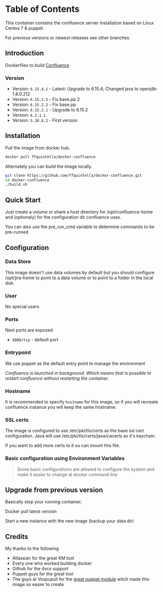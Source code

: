 # Table of Contents

This container contains the confluence server installation based on Linux Centos 7 & puppet.


For previous versions or newest releases see other branches.

## Introduction


Dockerfiles to build [Confluence](https://www.atlassian.com/software/confluence)


### Version
* Version: `6.15.4.1` - Latest: Upgrade to 6.15.4; Changed java to openjdk-1.8.0.212 
* Version: `6.15.2.5` - Fix base.pp 2
* Version: `6.15.2.2` - Fix base.pp
* Version: `6.15.2.1` - Upgrade to 6.15.2
* Version: `6.2.1.1`
* Version: `5.10.8.2` - First version


## Installation

Pull the image from docker hub.

```bash
docker pull ffquintella/docker-confluence
```

Alternately you can build the image locally.

```bash
git clone https://github.com/ffquintella/docker-confluence.git
cd docker-confluence
./build.sh
```

## Quick Start

Just create a volume or share a host directory for /opt/confluence-home and (optionaly) for the configuration dir
confluence uses.

You can also use the pre_run_cmd variable to determine commands to be pre-runned


## Configuration

### Data Store

This image doesn't use data volumes by default but you should configure /opt/jira-home to point to a data volume or to point to a folder in the local disk

### User

No special users

### Ports

Next ports are exposed

* `8080/tcp` - default port


### Entrypoint

We use puppet as the default entry point to manage the environment

*Confluence is launched in background. Which means that is possible to restart confluence without restarting the container.*

### Hostname

It is recommended to specify `hostname` for this image, so if you will recreate confluence instance you will keep the same hostname.

### SSL certs
The image is configured to use /etc/pki/tls/certs as the base ssl cert configuration. Java will use /etc/pki/tls/certs/java/cacerts as it's keychain.

If you want to add more certs to it ou can mount this file.

### Basic configuration using Environment Variables

> Some basic configurations are allowed to configure the system and make it easier to change at docker command line


## Upgrade from previous version

Basically stop your running container;

Docker pull latest version

Start a new instance with the new image (backup your data dir)

## Credits

My thanks to the following

- Atlassian for the great KM tool
- Every one who worked building docker
- Github for the dvcs support
- Puppet guys for the great tool
- The guys at Voxpupuli for the [great puppet module](https://github.com/voxpupuli/puppet-jira) witch made this image so easier to create

